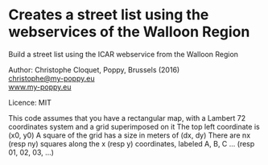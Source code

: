# Creates a street list using the webservices of the Walloon Region

Build a street list using the ICAR webservice from the Walloon Region 
                                                                       
Author:  Christophe Cloquet, Poppy, Brussels (2016)                   
         christophe@my-poppy.eu                                       
         www.my-poppy.eu                                              
                                                                       
Licence: MIT                                                          

This code assumes that you have a rectangular map, with a Lambert 72 coordinates system
and a grid superimposed on it
The top left coordinate is (x0, y0)
A square of the grid has a size in meters of (dx, dy)
There are nx (resp ny) squares along the x (resp y) coordinates, labeled A, B, C ... (resp 01, 02, 03, ...)
